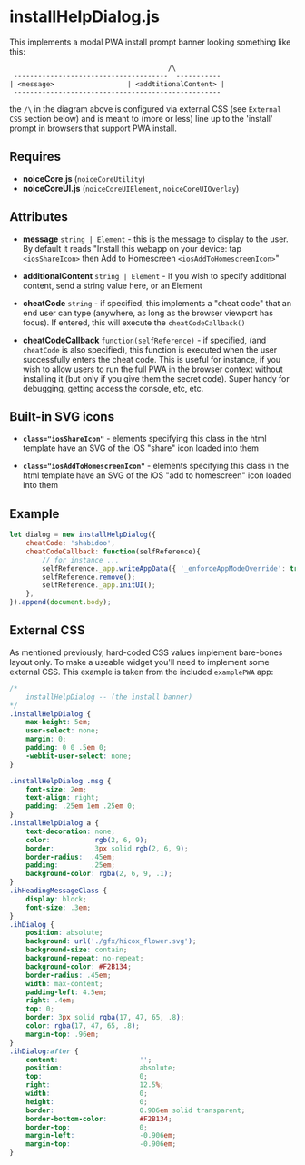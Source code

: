 # installHelpDialog.js

This implements a modal PWA install prompt banner looking something like this:

```
                                       /\
 --------------------------------------  -----------
| <message>                  | <addtitionalContent> |
 ---------------------------------------------------
```
the `/\` in the diagram above is configured via external CSS (see `External CSS` section below) and is meant to (more or less) line up to the 'install' prompt in browsers that support PWA install.


## Requires

* **noiceCore.js** (`noiceCoreUtility`)
* **noiceCoreUI.js** (`noiceCoreUIElement`, `noiceCoreUIOverlay`)

## Attributes

* **message** `string | Element` - this is the message to display to the user. By default it reads "Install this webapp on your device: tap `<iosShareIcon>` then Add to Homescreen `<iosAddToHomescreenIcon>`"

* **additionalContent** `string | Element` - if you wish to specify additional content, send a string value here, or an Element

* **cheatCode** `string` - if specified, this implements a "cheat code" that an end user can type (anywhere, as long as the browser viewport has focus). If entered, this will execute the `cheatCodeCallback()`

* **cheatCodeCallback** `function(selfReference)` - if specified, (and `cheatCode` is also specified), this function is executed when the user successfully enters the cheat code. This is useful for instance, if you wish to allow users to run the full PWA in the browser context without installing it (but only if you give them the secret code). Super handy for debugging, getting access the console, etc, etc.


## Built-in SVG icons

* **`class="iosShareIcon"`** - elements specifying this class in the html template have an SVG of the iOS "share" icon loaded into them

* **`class="iosAddToHomescreenIcon"`** - elements specifying this class in the html template have an SVG of the iOS "add to homescreen" icon loaded into them


## Example
```javascript
let dialog = new installHelpDialog({
    cheatCode: 'shabidoo',
    cheatCodeCallback: function(selfReference){
        // for instance ...
        selfReference._app.writeAppData({ '_enforceAppModeOverride': true });
        selfReference.remove();
        selfReference._app.initUI();
    },
}).append(document.body);
```

## External CSS
As mentioned previously, hard-coded CSS values implement bare-bones layout only. To make a useable widget you'll need to implement some external CSS. This example is taken from the included `examplePWA` app:

```css
/*
	installHelpDialog -- (the install banner)
*/
.installHelpDialog {
	max-height: 5em;
	user-select: none;
	margin: 0;
	padding: 0 0 .5em 0;
    -webkit-user-select: none;
}

.installHelpDialog .msg {
	font-size: 2em;
	text-align: right;
	padding: .25em 1em .25em 0;
}
.installHelpDialog a {
	text-decoration: none;
	color:		     rgb(2, 6, 9);
	border:          3px solid rgb(2, 6, 9);
	border-radius:  .45em;
	padding: 		.25em;
	background-color: rgba(2, 6, 9, .1);
}
.ihHeadingMessageClass {
	display: block;
	font-size: .3em;
}
.ihDialog {
	position: absolute;
	background: url('./gfx/hicox_flower.svg');
	background-size: contain;
	background-repeat: no-repeat;
	background-color: #F2B134;
	border-radius: .45em;
	width: max-content;
	padding-left: 4.5em;
	right: .4em;
	top: 0;
	border: 3px solid rgba(17, 47, 65, .8);
    color: rgba(17, 47, 65, .8);
	margin-top:	.96em;
}
.ihDialog:after {
	content: 					'';
	position: 					absolute;
	top: 						0;
	right: 						12.5%;
	width: 						0;
	height: 					0;
	border: 					0.906em solid transparent;
	border-bottom-color: 		#F2B134;
	border-top: 				0;
	margin-left:		 		-0.906em;
	margin-top: 				-0.906em;
}

```
